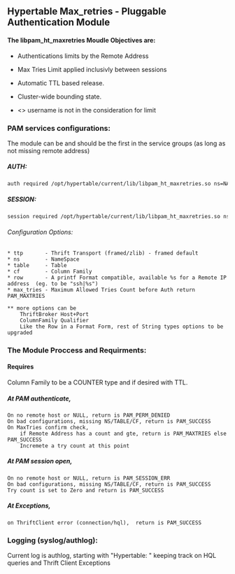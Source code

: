 


## Hypertable Max_retries - Pluggable Authentication Module

#### The libpam_ht_maxretries Moudle Objectives are:
  * Authentications limits by the Remote Address
  * Max Tries Limit applied inclusivly between sessions
  * Automatic TTL based release. 
  * Cluster-wide bounding state.

  *  <>  username is not in the consideration for limit


### PAM services configurations:
The module can be and should be the first in the service groups (as long as not missing remote address)

#####  AUTH:
```bash
auth required /opt/hypertable/current/lib/libpam_ht_maxretries.so ns=NAMESPACE table=TABLE cf=COLUMN_FAMILY row=ROW_FORMAT(%s) max_tries=10
```

#####  SESSION:
```bash
session required /opt/hypertable/current/lib/libpam_ht_maxretries.so ns=NAMESPACE table=TABLE cf=COLUMN_FAMILY row=ROW_FORMAT(%s) 
```

######  Configuration Options:

    * ttp       - Thrift Transport (framed/zlib) - framed default
    * ns        - NameSpace
    * table     - Table
    * cf        - Column Family
    * row       - A printf Format compatible, available %s for a Remote IP address  (eg. to be "ssh|%s")
    * max_tries - Maximum Allowed Tries Count before Auth return PAM_MAXTRIES

    ** more options can be 
        ThriftBroker Host+Port
        ColumnFamily Qualifier 
        Like the Row in a Format Form, rest of String types options to be upgraded


### The Module Proccess and Requirments:

  #### Requires
  Column Family to be a COUNTER type and if desired with TTL.


  ##### At PAM authenticate, 
    On no remote host or NULL, return is PAM_PERM_DENIED
    On bad configurations, missing NS/TABLE/CF, return is PAM_SUCCESS
    On MaxTries confirm check, 
        if Remote Address has a count and gte, return is PAM_MAXTRIES else PAM_SUCCESS
        Incremete a try count at this point 
  

  ##### At PAM session open, 
    On no remote host or NULL, return is PAM_SESSION_ERR
    On bad configurations, missing NS/TABLE/CF, return is PAM_SUCCESS
    Try count is set to Zero and return is PAM_SUCCESS
     
     
  ##### At Exceptions,
    on ThriftClient error (connection/hql),  return is PAM_SUCCESS


### Logging (syslog/authlog):

  Current log is authlog, starting with "Hypertable: "
      keeping track on HQL queries and Thrift Client Exceptions


